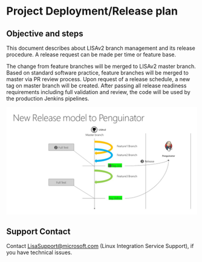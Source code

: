 # Project Deployment/Release plan

## Objective and steps

This document describes about LISAv2 branch management and its release procedure. A release request can be made per time or feature base.

The change from feature branches will be merged to LISAv2 master branch. Based on standard software practice, feature branches will be merged to master via PR review process. Upon request of a release schedule, a new tag on master branch will be created. After passing all release readiness requirements including full validation and review, the code will be used by the production Jenkins pipelines.

![alt text](./LISAv2ReleaseDiagram.jpg)

## Support Contact

Contact LisaSupport@microsoft.com (Linux Integration Service Support), if you have technical issues.
